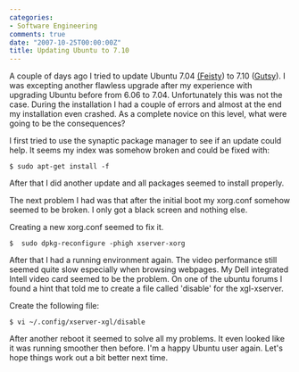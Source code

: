 ```yaml
---
categories:
- Software Engineering
comments: true
date: "2007-10-25T00:00:00Z"
title: Updating Ubuntu to 7.10
---
```


A couple of days ago I tried to update Ubuntu 7.04 <a href="https://wiki.ubuntu.com/FeistyFawn" target="_blank">(Feisty</a>) to 7.10 (<a href="https://wiki.ubuntu.com/GutsyGibbon" target="_blank">Gutsy</a>). I was excepting another flawless upgrade after my experience with upgrading Ubuntu before from 6.06 to 7.04. Unfortunately this was not the case. During the installation I had a couple of errors and almost at the end my installation even crashed. As a complete novice on this level, what were going to be the consequences?

I first tried to use the synaptic package manager to see if an update could help. It seems my index was somehow broken and could be fixed with:
```
$ sudo apt-get install -f
```

After that I did another update and all packages seemed to install properly.

The next problem I had was that after the initial boot my xorg.conf somehow seemed to be broken. I only got a black screen and nothing else.

Creating a new xorg.conf seemed to fix it.
```
$  sudo dpkg-reconfigure -phigh xserver-xorg
```
After that I had a running environment again. The video performance still seemed quite slow especially when browsing webpages. My Dell integrated Intell video card seemed to be the problem. On one of the ubuntu forums I found a hint that told me to create a file called 'disable' for the xgl-xserver.

Create the following file:
```
$ vi ~/.config/xserver-xgl/disable
```
After another reboot it seemed to solve all my problems. It even looked like it was running smoother then before. I'm a happy Ubuntu user again. Let's hope things work out a bit better next time.
